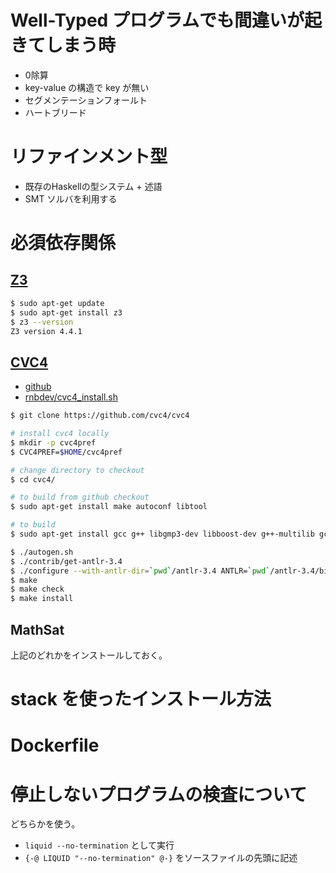 # Well-Typed プログラムでも間違いが起きてしまう時

- 0除算
- key-value の構造で key が無い
- セグメンテーションフォールト
- ハートブリード

# リファインメント型

- 既存のHaskellの型システム + 述語
- SMT ソルバを利用する

# 必須依存関係

## [Z3](https://github.com/Z3Prover/z3)

```bash
$ sudo apt-get update
$ sudo apt-get install z3
$ z3 --version
Z3 version 4.4.1
```

## [CVC4](http://cvc4.cs.stanford.edu/web/)

- [github](https://github.com/CVC4/CVC4)
- [rnbdev/cvc4_install.sh](https://gist.github.com/rnbdev/0ec49d578abde036f459a0a75d6cedf6)

```bash
$ git clone https://github.com/cvc4/cvc4

# install cvc4 locally
$ mkdir -p cvc4pref
$ CVC4PREF=$HOME/cvc4pref

# change directory to checkout
$ cd cvc4/

# to build from github checkout
$ sudo apt-get install make autoconf libtool

# to build
$ sudo apt-get install gcc g++ libgmp3-dev libboost-dev g++-multilib gcc-multilib

$ ./autogen.sh
$ ./contrib/get-antlr-3.4
$ ./configure --with-antlr-dir=`pwd`/antlr-3.4 ANTLR=`pwd`/antlr-3.4/bin/antlr3 --prefix=$CVC4PREF
$ make
$ make check
$ make install
```

## MathSat

上記のどれかをインストールしておく。

# stack を使ったインストール方法

# Dockerfile

# 停止しないプログラムの検査について

どちらかを使う。

- `liquid --no-termination` として実行
- `{-@ LIQUID "--no-termination" @-}` をソースファイルの先頭に記述
